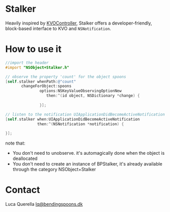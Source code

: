 Stalker
========

Heavily inspired by [KVOController](https://github.com/facebook/KVOController), Stalker offers a developer-friendly, block-based interface to KVO and `NSNotification`.


How to use it
=============

```objective-c
//import the header
#import "NSObject+Stalker.h"

// observe the property 'count' for the object spoons
[self.stalker whenPath:@"count"
       changeForObject:spoons
               options:NSKeyValueObservingOptionNew 
                  then:^(id object, NSDictionary *change) {
    
               }];

// listen to the notification UIApplicationDidBecomeActiveNotification
[self.stalker when:UIApplicationDidBecomeActiveNotification 
              then:^(NSNotification *notification) {
    
}];

```

note that:
- You don't need to unobserve. it's automagically done when the object is deallocated
- You don't need to create an instance of BPStalker, it's already available through the category NSObject+Stalker

Contact
=======
Luca Querella
lq@bendingspoons.dk
